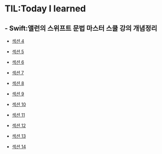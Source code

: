 # TIL:Today I learned

## - Swift:앨런의 스위프트 문법 마스터 스쿨 강의 개념정리

- [섹션 4](https://github.com/ios-Jay/TIL/blob/main/swift/%EC%84%B9%EC%85%98%204/Get%20Ready.playground/%EC%84%B9%EC%85%98%204.md)

- [섹션 5](https://github.com/ios-Jay/TIL/blob/main/swift/%EC%84%B9%EC%85%98%205/%EC%84%B9%EC%85%98%205.md)

- [섹션 6](https://github.com/ios-Jay/TIL/blob/main/swift/%EC%84%B9%EC%85%98%206/%EC%84%B9%EC%85%98%206.md)

- [섹션 7](https://github.com/ios-Jay/TIL/blob/main/swift/%EC%84%B9%EC%85%98%207/%EC%84%B9%EC%85%98%207.md)

- [섹션 8](https://github.com/ios-Jay/TIL/blob/main/swift/%EC%84%B9%EC%85%98%208/%EC%84%B9%EC%85%98%208.md)

- [섹션 9](https://github.com/ios-Jay/TIL/blob/main/swift/%EC%84%B9%EC%85%98%209/%EC%84%B9%EC%85%98%209.md)

- [섹션 10](https://github.com/ios-Jay/TIL/blob/main/swift/%EC%84%B9%EC%85%98%2010/%EC%84%B9%EC%85%98%2010.md)

- [섹션 11](https://github.com/ios-Jay/TIL/blob/main/swift/%EC%84%B9%EC%85%98%2011/%EC%84%B9%EC%85%98%2011.md)

- [섹션 12](https://github.com/ios-Jay/TIL/blob/main/swift/%EC%84%B9%EC%85%98%2012/%EC%84%B9%EC%85%98%2012.md)

- [섹션 13]()

- [섹션 14]()
